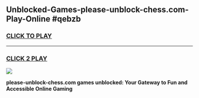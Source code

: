 
## Unblocked-Games-please-unblock-chess.com-Play-Online #qebzb
<h3>
<a href="https://news.freeplayer.one?title=please-unblock-chess.com&ref=3">CLICK TO PLAY</a></h3>
<hr>

<h3>
<a href="https://news.freeplayer.one?title=please-unblock-chess.com&ref=3">CLICK 2 PLAY</a>
  
</h3>

<a href="https://news.freeplayer.one?title=please-unblock-chess.com&ref=3"><img src="https://clearcache.store/games.png"></a>


**please-unblock-chess.com games unblocked: Your Gateway to Fun and Accessible Online Gaming**
